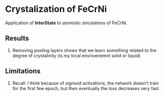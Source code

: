 # Crystalization of FeCrNi 

Application of **InterState** to atomistic simulations of FeCrNi. 

## Results 
1. Removing pooling layers shows that we learn something related to the degree of crystalinity (is my local envrioenemnt solid or liquid)
## Limitations 
1. Recall: I think because of sigmoid activations, the network doesn't train for the first few epoch, but then eventually the loss decreases very fast